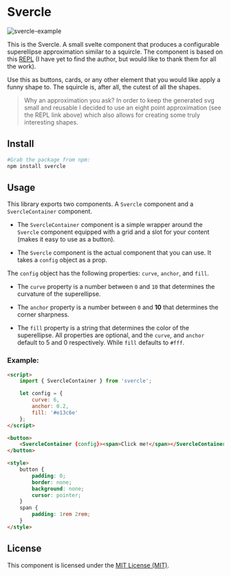 # Svercle

![svercle-example](https://user-images.githubusercontent.com/9851733/140587531-dded69ec-507f-484a-8328-d8d3a0f43457.png)

This is the Svercle. A small svelte component that produces a configurable superellipse approximation similar to a squircle. The component is based on this [REPL](https://svelte.dev/repl/2319271d93c34981aafce411f8345be8?version=3.18.2) (I have yet to find the author, but would like to thank them for all the work).

Use this as buttons, cards, or any other element that you would like apply a funny shape to. The squircle is, after all, the cutest of all the shapes.

> Why an approximation you ask? In order to keep the generated svg small and reusable I decided to use an eight point approximation (see the REPL link above) which also allows for creating some truly interesting shapes.

## Install

```bash
#Grab the package from npm:
npm install svercle
```

## Usage

This library exports two components. A `Svercle` component and a `SvercleContainer` component.

- The `SvercleContainer` component is a simple wrapper around the `Svercle` component equipped with a grid and a slot for your content (makes it easy to use as a button).

- The `Svercle` component is the actual component that you can use. It takes a `config` object as a prop.

The `config` object has the following properties: `curve`, `anchor`, and `fill`.

- The `curve` property is a number between `0` and `10` that determines the curvature of the superellipse.

- The `anchor` property is a number between `0` and **10** that determines the corner sharpness.

- The `fill` property is a string that determines the color of the superellipse. All properties are optional, and the `curve`, and `anchor` default to 5 and 0 respectively. While `fill` defaults to `#fff`.

### Example:

```html
<script>
	import { SvercleContainer } from 'svercle';

	let config = {
		curve: 6,
		anchor: 0.2,
		fill: '#e13c6e'
	};
</script>

<button>
	<SvercleContainer {config}><span>Click me!</span></SvercleContainer>
</button>

<style>
	button {
		padding: 0;
		border: none;
		background: none;
		cursor: pointer;
	}
	span {
		padding: 1rem 2rem;
	}
</style>
```

## License

This component is licensed under the [MIT License (MIT)](./LICENSE).
